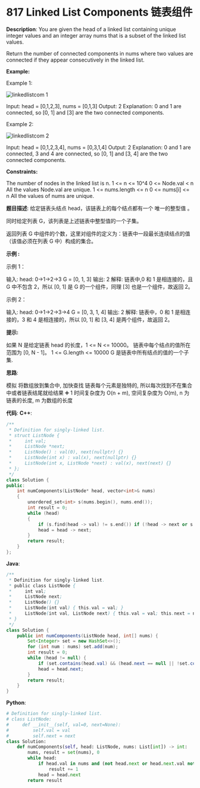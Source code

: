 # 817 Linked List Components 链表组件

__Description__:
You are given the head of a linked list containing unique integer values and an integer array nums that is a subset of the linked list values.

Return the number of connected components in nums where two values are connected if they appear consecutively in the linked list.

__Example:__

Example 1:

![linkedlistcom 1](https://assets.leetcode.com/uploads/2021/07/22/lc-linkedlistcom1.jpg)

Input: head = [0,1,2,3], nums = [0,1,3]
Output: 2
Explanation: 0 and 1 are connected, so [0, 1] and [3] are the two connected components.

Example 2:

![linkedlistcom 2](https://assets.leetcode.com/uploads/2021/07/22/lc-linkedlistcom2.jpg)

Input: head = [0,1,2,3,4], nums = [0,3,1,4]
Output: 2
Explanation: 0 and 1 are connected, 3 and 4 are connected, so [0, 1] and [3, 4] are the two connected components.

__Constraints:__

The number of nodes in the linked list is n.
1 <= n <= 10^4
0 <= Node.val < n
All the values Node.val are unique.
1 <= nums.length <= n
0 <= nums[i] <= n
All the values of nums are unique.

__题目描述__:
给定链表头结点 head，该链表上的每个结点都有一个 唯一的整型值 。

同时给定列表 G，该列表是上述链表中整型值的一个子集。

返回列表 G 中组件的个数，这里对组件的定义为：链表中一段最长连续结点的值（该值必须在列表 G 中）构成的集合。

__示例 :__

示例 1：

输入:
head: 0->1->2->3
G = [0, 1, 3]
输出: 2
解释:
链表中,0 和 1 是相连接的，且 G 中不包含 2，所以 [0, 1] 是 G 的一个组件，同理 [3] 也是一个组件，故返回 2。

示例 2：

输入:
head: 0->1->2->3->4
G = [0, 3, 1, 4]
输出: 2
解释:
链表中，0 和 1 是相连接的，3 和 4 是相连接的，所以 [0, 1] 和 [3, 4] 是两个组件，故返回 2。

__提示:__

如果 N 是给定链表 head 的长度，1 <= N <= 10000。
链表中每个结点的值所在范围为 [0, N - 1]。
1 <= G.length <= 10000
G 是链表中所有结点的值的一个子集.

__思路__:

模拟
将数组放到集合中, 加快查找
链表每个元素是独特的, 所以每次找到不在集合中或者链表结尾就给结果 ➕ 1
时间复杂度为 O(n + m), 空间复杂度为 O(m), n 为链表的长度, m 为数组的长度

__代码__:
__C++__:

```C++
/**
 * Definition for singly-linked list.
 * struct ListNode {
 *     int val;
 *     ListNode *next;
 *     ListNode() : val(0), next(nullptr) {}
 *     ListNode(int x) : val(x), next(nullptr) {}
 *     ListNode(int x, ListNode *next) : val(x), next(next) {}
 * };
 */
class Solution {
public:
    int numComponents(ListNode* head, vector<int>& nums) 
    {
        unordered_set<int> s(nums.begin(), nums.end());
        int result = 0;
        while (head) 
        {
            if (s.find(head -> val) != s.end()) if (!head -> next or s.find(head -> next -> val) == s.end()) ++result;
            head = head -> next;
        }
        return result;
    }
};
```

__Java__:

```Java
/**
 * Definition for singly-linked list.
 * public class ListNode {
 *     int val;
 *     ListNode next;
 *     ListNode() {}
 *     ListNode(int val) { this.val = val; }
 *     ListNode(int val, ListNode next) { this.val = val; this.next = next; }
 * }
 */
class Solution {
    public int numComponents(ListNode head, int[] nums) {
        Set<Integer> set = new HashSet<>();
        for (int num : nums) set.add(num);
        int result = 0;
        while (head != null) {
            if (set.contains(head.val) && (head.next == null || !set.contains(head.next.val))) ++result;
            head = head.next;
        }
        return result;
    }
}
```

__Python__:

```Python
# Definition for singly-linked list.
# class ListNode:
#     def __init__(self, val=0, next=None):
#         self.val = val
#         self.next = next
class Solution:
    def numComponents(self, head: ListNode, nums: List[int]) -> int:
        nums, result = set(nums), 0
        while head:
            if head.val in nums and (not head.next or head.next.val not in nums):
                result += 1
            head = head.next
        return result
```
